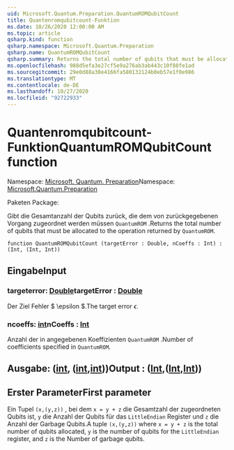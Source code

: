 ```yaml
---
uid: Microsoft.Quantum.Preparation.QuantumROMQubitCount
title: Quantenromqubitcount-Funktion
ms.date: 10/26/2020 12:00:00 AM
ms.topic: article
qsharp.kind: function
qsharp.namespace: Microsoft.Quantum.Preparation
qsharp.name: QuantumROMQubitCount
qsharp.summary: Returns the total number of qubits that must be allocated to the operation returned by `QuantumROM`.
ms.openlocfilehash: 988d5efa3e27cf5e9a276ab3ab443c10f88fe1ad
ms.sourcegitcommit: 29e0d88a30e4166fa580132124b0eb57e1f0e986
ms.translationtype: MT
ms.contentlocale: de-DE
ms.lasthandoff: 10/27/2020
ms.locfileid: "92722933"
---
```

# <a name="quantumromqubitcount-function"></a><span data-ttu-id="bf2ae-102">Quantenromqubitcount-Funktion</span><span class="sxs-lookup"><span data-stu-id="bf2ae-102">QuantumROMQubitCount function</span></span>

<span data-ttu-id="bf2ae-103">Namespace: [Microsoft. Quantum. Preparation](xref:Microsoft.Quantum.Preparation)</span><span class="sxs-lookup"><span data-stu-id="bf2ae-103">Namespace: [Microsoft.Quantum.Preparation](xref:Microsoft.Quantum.Preparation)</span></span>

<span data-ttu-id="bf2ae-104">Paketen [](https://nuget.org/packages/)</span><span class="sxs-lookup"><span data-stu-id="bf2ae-104">Package: [](https://nuget.org/packages/)</span></span>


<span data-ttu-id="bf2ae-105">Gibt die Gesamtanzahl der Qubits zurück, die dem von zurückgegebenen Vorgang zugeordnet werden müssen `QuantumROM` .</span><span class="sxs-lookup"><span data-stu-id="bf2ae-105">Returns the total number of qubits that must be allocated to the operation returned by `QuantumROM`.</span></span>

```qsharp
function QuantumROMQubitCount (targetError : Double, nCoeffs : Int) : (Int, (Int, Int))
```


## <a name="input"></a><span data-ttu-id="bf2ae-106">Eingabe</span><span class="sxs-lookup"><span data-stu-id="bf2ae-106">Input</span></span>

### <a name="targeterror--double"></a><span data-ttu-id="bf2ae-107">targeterror: [Double](xref:microsoft.quantum.lang-ref.double)</span><span class="sxs-lookup"><span data-stu-id="bf2ae-107">targetError : [Double](xref:microsoft.quantum.lang-ref.double)</span></span>

<span data-ttu-id="bf2ae-108">Der Ziel Fehler $ \epsilon $.</span><span class="sxs-lookup"><span data-stu-id="bf2ae-108">The target error $\epsilon$.</span></span>


### <a name="ncoeffs--int"></a><span data-ttu-id="bf2ae-109">ncoeffs: [int](xref:microsoft.quantum.lang-ref.int)</span><span class="sxs-lookup"><span data-stu-id="bf2ae-109">nCoeffs : [Int](xref:microsoft.quantum.lang-ref.int)</span></span>

<span data-ttu-id="bf2ae-110">Anzahl der in angegebenen Koeffizienten `QuantumROM` .</span><span class="sxs-lookup"><span data-stu-id="bf2ae-110">Number of coefficients specified in `QuantumROM`.</span></span>



## <a name="output--intintint"></a><span data-ttu-id="bf2ae-111">Ausgabe: ([int](xref:microsoft.quantum.lang-ref.int), ([int](xref:microsoft.quantum.lang-ref.int),[int](xref:microsoft.quantum.lang-ref.int)))</span><span class="sxs-lookup"><span data-stu-id="bf2ae-111">Output : ([Int](xref:microsoft.quantum.lang-ref.int),([Int](xref:microsoft.quantum.lang-ref.int),[Int](xref:microsoft.quantum.lang-ref.int)))</span></span>

## <a name="first-parameter"></a><span data-ttu-id="bf2ae-112">Erster Parameter</span><span class="sxs-lookup"><span data-stu-id="bf2ae-112">First parameter</span></span>

<span data-ttu-id="bf2ae-113">Ein Tupel `(x,(y,z))` , bei dem `x = y + z` die Gesamtzahl der zugeordneten Qubits ist, `y` die Anzahl der Qubits für das `LittleEndian` Register und `z` die Anzahl der Garbage Qubits.</span><span class="sxs-lookup"><span data-stu-id="bf2ae-113">A tuple `(x,(y,z))` where `x = y + z` is the total number of qubits allocated, `y` is the number of qubits for the `LittleEndian` register, and `z` is the Number of garbage qubits.</span></span>